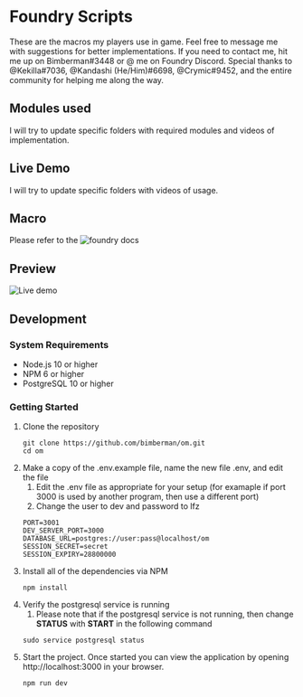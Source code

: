 # Foundry Scripts

These are the macros my players use in game. Feel free to message me with suggestions for better implementations. 
If you need to contact me, hit me up on Bimberman#3448 or @ me on Foundry Discord.
Special thanks to @Kekilla#7036, @Kandashi (He/Him)#6698, @Crymic#9452, and the entire community for helping me along the way.

## Modules used

I will try to update specific folders with required modules and videos of implementation.

## Live Demo

I will try to update specific folders with videos of usage.

## Macro

Please refer to the ![foundry docs](https://foundryvtt.com/article/macros/)

## Preview
![Live demo](https://raw.githubusercontent.com/bimberman/om/master/live-demo.gif)

## Development

### System Requirements

- Node.js 10 or higher
- NPM 6 or higher
- PostgreSQL 10 or higher

### Getting Started

1. Clone the repository
    ```shell
    git clone https://github.com/bimberman/om.git
    cd om
    ```
2. Make a copy of the .env.example file, name the new file .env, and edit the file
    1. Edit the .env file as appropriate for your setup (for examaple if port 3000 is used by another program, then use a different port) 
    2. Change the user to dev and password to lfz
    ```
    PORT=3001
    DEV_SERVER_PORT=3000
    DATABASE_URL=postgres://user:pass@localhost/om
    SESSION_SECRET=secret
    SESSION_EXPIRY=28800000
    ```
3. Install all of the dependencies via NPM
    ```shell
    npm install
    ```
4. Verify the postgresql service is running
    1. Please note that if the postgresql service is not running, then change **STATUS** with **START** in the following command
    ```shell
    sudo service postgresql status
    ```
5. Start the project. Once started you can view the application by opening http://localhost:3000 in your browser.
    ```shell
    npm run dev
    ```
